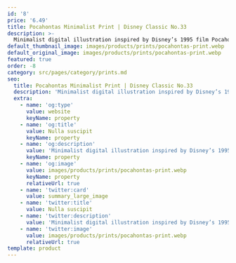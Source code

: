 ```yaml
---
id: '8'
price: '6.49'
title: Pocahontas Minimalist Print | Disney Classic No.33
description: >-
  Minimalist digital illustration inspired by Disney’s 1995 film Pocahontas. Printed on A5 silk 170gsm paper. Please note all prints are unframed.
default_thumbnail_image: images/products/prints/pocahontas-print.webp
default_original_image: images/products/prints/pocahontas-print.webp
featured: true
order: -8
category: src/pages/category/prints.md
seo:
  title: Pocahontas Minimalist Print | Disney Classic No.33
  description: 'Minimalist digital illustration inspired by Disney’s 1995 film Pocahontas. Printed on A5 silk 170gsm paper. Please note all prints are unframed.'
  extra:
    - name: 'og:type'
      value: website
      keyName: property
    - name: 'og:title'
      value: Nulla suscipit
      keyName: property
    - name: 'og:description'
      value: 'Minimalist digital illustration inspired by Disney’s 1995 film Pocahontas. Printed on A5 silk 170gsm paper. Please note all prints are unframed.'
      keyName: property
    - name: 'og:image'
      value: images/products/prints/pocahontas-print.webp
      keyName: property
      relativeUrl: true
    - name: 'twitter:card'
      value: summary_large_image
    - name: 'twitter:title'
      value: Nulla suscipit
    - name: 'twitter:description'
      value: 'Minimalist digital illustration inspired by Disney’s 1995 film Pocahontas. Printed on A5 silk 170gsm paper. Please note all prints are unframed.'
    - name: 'twitter:image'
      value: images/products/prints/pocahontas-print.webp
      relativeUrl: true
template: product
---
```

